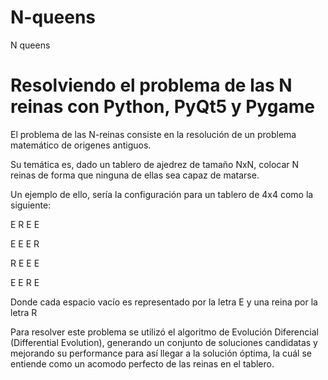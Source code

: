 # N-queens
N queens 

# Resolviendo el problema de las N reinas con Python, PyQt5 y Pygame

El problema de las N-reinas consiste en la resolución de un problema matemático de origenes antiguos. 

Su temática es, dado un tablero de ajedrez de tamaño NxN, colocar N reinas de forma que ninguna de ellas sea capaz de matarse.

Un ejemplo de ello, sería la configuración para un tablero de 4x4 como la siguiente:

E R E E

E E E R

R E E E

E E R E


Donde cada espacio vacío es representado por la letra E y una reina por la letra R


Para resolver este problema se utilizó el algoritmo de Evolución Diferencial (Differential Evolution), generando un conjunto de soluciones candidatas y mejorando
su performance para así llegar a la solución óptima, la cuál se entiende como un acomodo perfecto de las reinas en el tablero.

